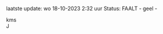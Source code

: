 laatste update: 
wo 18-10-2023  2:32   uur 
Status: FAALT - geel - 
<div class="service R">kms</div><div class="service R">J</div>